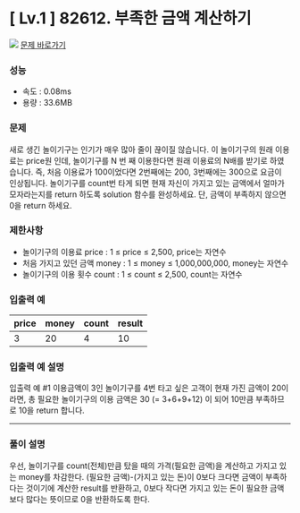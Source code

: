 # [ Lv.1 ] 82612. 부족한 금액 계산하기

<img src="https://img.shields.io/badge/JavaScript-orange?style=flat&logo=javascript&logoColor=auto"/> [문제 바로가기](https://school.programmers.co.kr/learn/courses/30/lessons/82612)

### 성능

- 속도 : 0.08ms
- 용량 : 33.6MB

### 문제

새로 생긴 놀이기구는 인기가 매우 많아 줄이 끊이질 않습니다. 이 놀이기구의 원래 이용료는 price원 인데, 놀이기구를 N 번 째 이용한다면 원래 이용료의 N배를 받기로 하였습니다. 즉, 처음 이용료가 100이었다면 2번째에는 200, 3번째에는 300으로 요금이 인상됩니다.
놀이기구를 count번 타게 되면 현재 자신이 가지고 있는 금액에서 얼마가 모자라는지를 return 하도록 solution 함수를 완성하세요.
단, 금액이 부족하지 않으면 0을 return 하세요.

### 제한사항

- 놀이기구의 이용료 price : 1 ≤ price ≤ 2,500, price는 자연수
- 처음 가지고 있던 금액 money : 1 ≤ money ≤ 1,000,000,000, money는 자연수
- 놀이기구의 이용 횟수 count : 1 ≤ count ≤ 2,500, count는 자연수

### 입출력 예

| price | money | count | result |
| ----- | ----- | ----- | ------ |
| 3     | 20    | 4     | 10     |

### 입출력 예 설명

입출력 예 #1
이용금액이 3인 놀이기구를 4번 타고 싶은 고객이 현재 가진 금액이 20이라면, 총 필요한 놀이기구의 이용 금액은 30 (= 3+6+9+12) 이 되어 10만큼 부족하므로 10을 return 합니다.

---

### 풀이 설명

우선, 놀이기구를 count(전체)만큼 탔을 때의 가격(필요한 금액)을 계산하고 가지고 있는 money를 차감한다.
(필요한 금액)-(가지고 있는 돈)이 0보다 크다면 금액이 부족하다는 것이기에 계산한 result를 반환하고, 0보다 작다면 가지고 있는 돈이 필요한 금액보다 많다는 뜻이므로 0을 반환하도록 한다.
